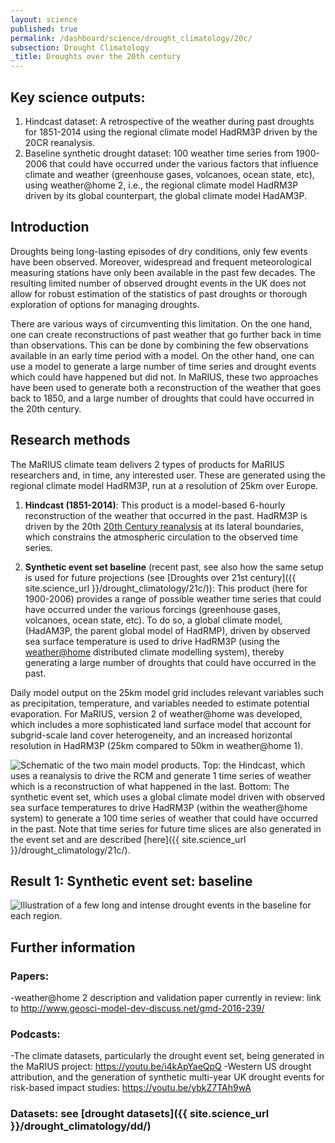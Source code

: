 ```yaml
---
layout: science
published: true
permalink: /dashboard/science/drought_climatology/20c/
subsection: Drought Climatology
_title: Droughts over the 20th century
---
```


## Key science outputs:
1.	Hindcast dataset: A retrospective of the weather during past droughts for 1851-2014 using the regional climate model HadRM3P driven by the 20CR reanalysis.
2.	Baseline synthetic drought dataset: 100 weather time series from 1900-2006 that could have occurred under the various factors that influence climate and weather (greenhouse gases, volcanoes, ocean state, etc),  using weather@home 2, i.e., the regional climate model HadRM3P driven by its global counterpart, the global climate model HadAM3P.


## Introduction
Droughts being long-lasting episodes of dry conditions, only few events have been observed. Moreover, widespread and frequent meteorological measuring stations have only been available in the past few decades. The resulting limited number of observed drought events in the UK does not allow for robust estimation of the statistics of past droughts or thorough exploration of options for managing droughts.

There are various ways of circumventing this limitation. On the one hand, one can create reconstructions of past weather that go further back in time than observations. This can be done by combining the few observations available in an early time period with a model. On the other hand, one can use a model to generate a large number of time series and drought events which could have happened but did not.
In MaRIUS, these two approaches have been used to generate both a reconstruction of the weather that goes back to 1850, and a large number of droughts that could have occurred in the 20th century.


## Research methods

The MaRIUS climate team delivers 2 types of products for MaRIUS researchers and, in time, any interested user. These are generated using the regional climate model HadRM3P, run at a resolution of 25km over Europe.

1.	**Hindcast (1851-2014)**: This product is a model-based 6-hourly reconstruction of the weather that occurred in the past. HadRM3P is driven by the 20th [20th Century reanalysis](http://portal.nersc.gov/project/20C_Reanalysis/) at its lateral boundaries, which constrains the atmospheric circulation to the observed time series.

2.	**Synthetic event set baseline** (recent past, see also how the same setup is used for future projections (see [Droughts over 21st century]({{ site.science_url }}/drought_climatology/21c/)): This product (here for 1900-2006) provides a range of possible weather time series that could have occurred under the various forcings (greenhouse gases, volcanoes, ocean state, etc). To do so, a global climate model, (HadAM3P, the parent global model of HadRMP), driven by observed sea surface temperature is used to drive HadRM3P (using the [weather@home](http://www.climateprediction.net/weatherathome/)  distributed climate modelling system), thereby generating a large number of droughts that could have occurred in the past.

Daily model output on the 25km model grid includes relevant variables such as precipitation, temperature, and variables needed to estimate potential evaporation.
For MaRIUS, version 2 of weather@home was developed, which includes a more sophisticated land surface model that account for subgrid-scale land cover heterogeneity, and an increased horizontal resolution in HadRM3P (25km compared to 50km in weather@home 1).

![Schematic of the two main model products. Top: the Hindcast, which uses a reanalysis to drive the RCM and generate 1 time series of weather which is a reconstruction of what happened in the last. Bottom: The synthetic event set, which uses a global climate model driven with observed sea surface temperatures to drive HadRM3P (within the weather@home system) to generate a 100 time series of weather that could have occurred in the past. Note that time series for future time slices are also generated in the event set and are described [here]({{ site.science_url }}/drought_climatology/21c/). ]({{site.baseurl}}/assets/img/Benoit1.jpg)


## Result 1: Synthetic event set: baseline
![Illustration of a few long and intense drought events in the baseline for each region.]({{site.baseurl}}/assets/img/Benoit2.jpg)


## Further information

### Papers:
-weather@home 2 description and validation paper currently in review: link to http://www.geosci-model-dev-discuss.net/gmd-2016-239/

### Podcasts:
-The climate datasets, particularly the drought event set, being generated in the MaRIUS project: https://youtu.be/i4kApYaeQpQ
-Western US drought attribution, and the generation of synthetic multi-year UK drought events for risk-based impact studies:
https://youtu.be/ybkZ7TAh9wA

### Datasets: see [drought datasets]({{ site.science_url }}/drought_climatology/dd/)
